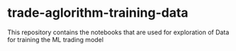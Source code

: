 # trade-aglorithm-training-data
This repository contains the notebooks that are used for exploration of Data for training the ML trading model
